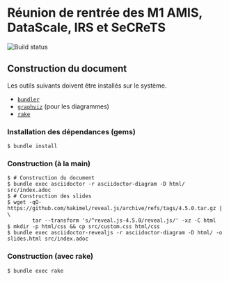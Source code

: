 # Réunion de rentrée des M1 AMIS, DataScale, IRS et SeCReTS

![Build status](https://github.com/uvsq-info/m1-rentree/actions/workflows/deploy.yml/badge.svg)

## Construction du document
Les outils suivants doivent être installés sur le système.
* [`bundler`](https://bundler.io/)
* [`graphviz`](https://graphviz.org/) (pour les diagrammes)
* [`rake`](https://ruby.github.io/rake/)

### Installation des dépendances (gems)
```
$ bundle install
```

### Construction (à la main)
```
$ # Construction du document
$ bundle exec asciidoctor -r asciidoctor-diagram -D html/ src/index.adoc
$ # Construction des slides
$ wget -qO- https://github.com/hakimel/reveal.js/archive/refs/tags/4.5.0.tar.gz | \
        tar --transform 's/^reveal.js-4.5.0/reveal.js/' -xz -C html
$ mkdir -p html/css && cp src/custom.css html/css
$ bundle exec asciidoctor-revealjs -r asciidoctor-diagram -D html/ -o slides.html src/index.adoc
```

### Construction (avec rake)
```
$ bundle exec rake
```

